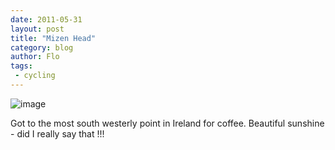 ```yaml
---
date: 2011-05-31
layout: post
title: "Mizen Head"
category: blog
author: Flo
tags:
 - cycling
---
```


![image](/images/2011/wpid-imag0083.jpg)



Got to the most south westerly point in Ireland for coffee. Beautiful sunshine - did I really say that !!!

